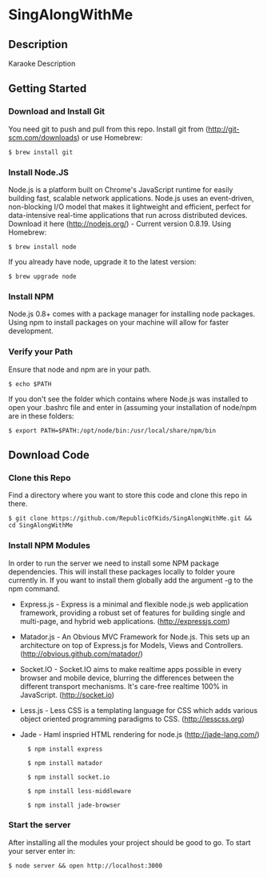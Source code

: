 SingAlongWithMe
========

Description
-----------
Karaoke Description


Getting Started
---------------

### Download and Install Git ###
You need git to push and pull from this repo. Install git from (http://git-scm.com/downloads) or use Homebrew:
    
    $ brew install git

### Install Node.JS ###
Node.js is a platform built on Chrome's JavaScript runtime for easily building fast, scalable network applications. Node.js uses an event-driven, non-blocking I/O model that makes it lightweight and efficient, perfect for data-intensive real-time applications that run across distributed devices. Download it here (http://nodejs.org/) - Current version 0.8.19. Using Homebrew: 

    $ brew install node

If you already have node, upgrade it to the latest version:
    
    $ brew upgrade node
  
### Install NPM ###
Node.js 0.8+ comes with a package manager for installing node packages. Using npm to install packages on your machine will allow for faster development.

### Verify your Path ###
Ensure that node and npm are in your path. 

    $ echo $PATH

If you don't see the folder which contains where Node.js was installed to open your .bashrc file and enter in (assuming your installation of node/npm are in these folders: 
    
    $ export PATH=$PATH:/opt/node/bin:/usr/local/share/npm/bin
    
Download Code
-------------
    
### Clone this Repo ###
Find a directory where you want to store this code and clone this repo in there.

    $ git clone https://github.com/RepublicOfKids/SingAlongWithMe.git && cd SingAlongWithMe

### Install NPM Modules ###
In order to run the server we need to install some NPM package dependencies. This will install these packages locally to folder youre currently in. If you want to install them globally add the argument -g to the npm command.

- Express.js - Express is a minimal and flexible node.js web application framework, providing a robust set of features for building single and multi-page, and hybrid web applications. (http://expressjs.com)
- Matador.js - An Obvious MVC Framework for Node.js. This sets up an architecture on top of Express.js for Models, Views and Controllers. (http://obvious.github.com/matador/)
- Socket.IO - Socket.IO aims to make realtime apps possible in every browser and mobile device, blurring the differences between the different transport mechanisms. It's care-free realtime 100% in JavaScript. (http://socket.io)
- Less.js - Less CSS is a templating language for CSS which adds various object oriented programming paradigms to CSS. (http://lesscss.org)
- Jade - Haml inspried HTML rendering for node.js (http://jade-lang.com/)

        $ npm install express
        
        $ npm install matador
        
        $ npm install socket.io
        
        $ npm install less-middleware
        
        $ npm install jade-browser

### Start the server ###
After installing all the modules your project should be good to go. To start your server enter in:

    $ node server && open http://localhost:3000

